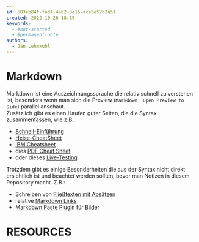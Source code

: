 ```yaml
---
id: 583eb84f-fad1-4a62-8a15-ace6e52b2a51
created: 2022-10-26 18:19
keywords: 
  - #not-started
  - #permanent-note
authors:
  - Jan Lehmkuhl
---
```



Markdown
======================================================================

Markdown ist eine Auszeichnungssprache die relativ schnell zu verstehen ist, besonders wenn man sich die Preview (`Markdown: Open Preview to Side`) parallel anschaut.  
Zusätzlich gibt es einen Haufen guter Seiten, die die Syntax zusammenfassen, wie z.B.:  
* [Schnell-Einführung]  
* [Heise-CheatSheet]  
* [IBM Cheatsheet]
* dies [PDF Cheat Sheet](cheat-sheet.pdf)  
* oder dieses [Live-Testing](https://markdown-it.github.io/)  


Trotzdem gibt es einige Besonderheiten die aus der Syntax nicht direkt ersichtlich ist und beachtet werden sollten, bevor man Notizen in diesem Repository macht. 
Z.B.:
* Schreiben von [Fließtexten mit Absätzen](floating-texts.md)  
* relative [Markdown Links](links.md)  
* [Markdown Paste Plugin](../../vs-code/plugins/markdown-paste.md) für Bilder



RESOURCES
======================================================================

[Schnell-Einführung]: https://learnxinyminutes.com/docs/markdown/
[Heise-CheatSheet]: https://www.heise.de/mac-and-i/downloads/65/1/1/6/7/1/0/3/Markdown-CheatSheet-Deutsch.pdf
[IBM Cheatsheet]: https://www.ibm.com/docs/de/wsd?topic=notebook-markdown-cheatsheet
